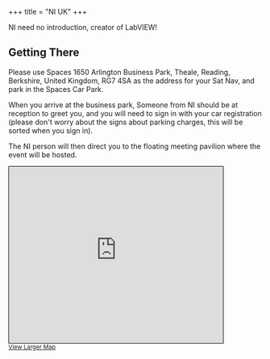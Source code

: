 +++
title = "NI UK"
+++

NI need no introduction, creator of LabVIEW!

## Getting There

Please use Spaces 1650 Arlington Business Park, Theale, Reading, Berkshire, United Kingdom, RG7 4SA as the address for your Sat Nav, and park in the Spaces Car Park. 

When you arrive at the business park, Someone from NI should be at reception to greet you, and you will need to sign in with your car registration (please don't worry about the signs about parking charges, this will be sorted when you sign in). 

The NI person will then direct you to the floating meeting pavilion where the event will be hosted.

<iframe width="425" height="350" src="https://www.openstreetmap.org/export/embed.html?bbox=-1.0710275173187258%2C51.43372165105457%2C-1.0620689392089846%2C51.43671803028148&amp;layer=mapnik&amp;marker=51.435219865235915%2C-1.066548228263855" style="border: 1px solid black"></iframe><br/><small><a href="https://www.openstreetmap.org/?mlat=51.435220&amp;mlon=-1.066548#map=18/51.435220/-1.066548&amp;layers=N">View Larger Map</a></small>
